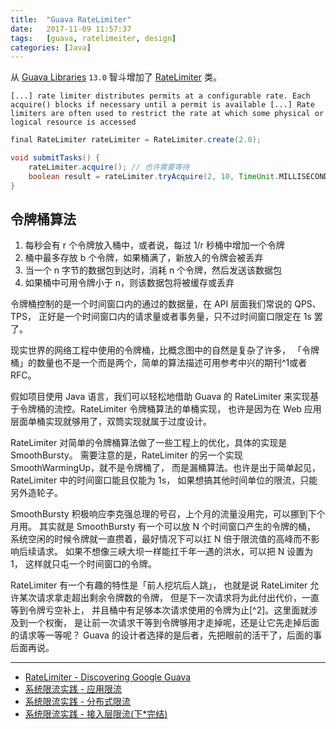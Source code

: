 ```yaml
---
title:  "Guava RateLimiter"
date:   2017-11-09 11:57:37
tags:   [guava, ratelimeiter, design]
categories: [Java]
---
```


从 [Guava Libraries](https://code.google.com/p/guava-libraries/) `13.0` 智斗增加了
[RateLimiter](http://docs.guava-libraries.googlecode.com/git/javadoc/com/google/common/util/concurrent/RateLimiter.html)
类。

```
[...] rate limiter distributes permits at a configurable rate. Each acquire() blocks if necessary until a permit is available [...] Rate limiters are often used to restrict the rate at which some physical or logical resource is accessed
```

```groovy
final RateLimiter rateLimiter = RateLimiter.create(2.0);

void submitTasks() {
    rateLimiter.acquire(); // 也许需要等待
    boolean result = rateLimiter.tryAcquire(2, 10, TimeUnit.MILLISECONDS);
}
```


## 令牌桶算法

1. 每秒会有 r 个令牌放入桶中，或者说，每过 1/r 秒桶中增加一个令牌
2. 桶中最多存放 b 个令牌，如果桶满了，新放入的令牌会被丢弃
3. 当一个 n 字节的数据包到达时，消耗 n 个令牌，然后发送该数据包
4. 如果桶中可用令牌小于 n，则该数据包将被缓存或丢弃

令牌桶控制的是一个时间窗口内的通过的数据量，在 API 层面我们常说的 QPS、TPS，
正好是一个时间窗口内的请求量或者事务量，只不过时间窗口限定在 1s 罢了。

现实世界的网络工程中使用的令牌桶，比概念图中的自然是复杂了许多，
「令牌桶」的数量也不是一个而是两个，简单的算法描述可用参考中兴的期刊^1或者 RFC。

假如项目使用 Java 语言，我们可以轻松地借助 Guava 的 RateLimiter
来实现基于令牌桶的流控。RateLimiter 令牌桶算法的单桶实现，
也许是因为在 Web 应用层面单桶实现就够用了，双筒实现就属于过度设计。

RateLimiter 对简单的令牌桶算法做了一些工程上的优化，具体的实现是 SmoothBursty。
需要注意的是，RateLimiter 的另一个实现 SmoothWarmingUp，就不是令牌桶了，
而是漏桶算法。也许是出于简单起见，RateLimiter 中的时间窗口能且仅能为 1s，
如果想搞其他时间单位的限流，只能另外造轮子。

SmoothBursty 积极响应李克强总理的号召，上个月的流量没用完，可以挪到下个月用。
其实就是 SmoothBursty 有一个可以放 N 个时间窗口产生的令牌的桶，
系统空闲的时候令牌就一直攒着，最好情况下可以扛 N 倍于限流值的高峰而不影响后续请求。
如果不想像三峡大坝一样能扛千年一遇的洪水，可以把 N 设置为 1，
这样就只屯一个时间窗口的令牌。

RateLimiter 有一个有趣的特性是「前人挖坑后人跳」，
也就是说 RateLimiter 允许某次请求拿走超出剩余令牌数的令牌，
但是下一次请求将为此付出代价，一直等到令牌亏空补上，
并且桶中有足够本次请求使用的令牌为止[^2]。这里面就涉及到一个权衡，
是让前一次请求干等到令牌够用才走掉呢，还是让它先走掉后面的请求等一等呢？
Guava 的设计者选择的是后者，先把眼前的活干了，后面的事后面再说。




---

- [RateLimiter - Discovering Google Guava](https://dzone.com/articles/ratelimiter-discovering-google)
- [系统限流实践 - 应用限流](http://blog.csdn.net/lzw_2006/article/details/51789859)
- [系统限流实践 - 分布式限流](http://blog.csdn.net/lzw_2006/article/details/51880563)
- [系统限流实践 - 接入层限流(下*完结)](http://blog.csdn.net/lzw_2006/article/details/51909516)
